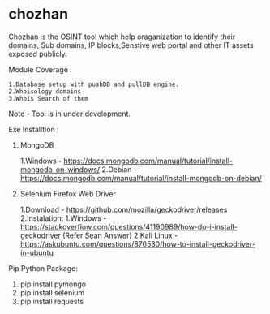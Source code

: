 # chozhan

Chozhan is the OSINT tool which help oraganization to identify their domains, Sub domains, IP blocks,Senstive web portal and other IT assets exposed publicly.

Module Coverage :

    1.Database setup with pushDB and pullDB engine.
    2.Whoisology domains
    3.Whois Search of them

Note - Tool is in under development.

Exe Installtion :

1. MongoDB

    1.Windows - https://docs.mongodb.com/manual/tutorial/install-mongodb-on-windows/
    2.Debian - https://docs.mongodb.com/manual/tutorial/install-mongodb-on-debian/

2. Selenium Firefox Web Driver

    1.Download - https://github.com/mozilla/geckodriver/releases
    2.Instalation:
        1.Windows - https://stackoverflow.com/questions/41190989/how-do-i-install-geckodriver (Refer Sean Answer)
        2.Kali Linux  - https://askubuntu.com/questions/870530/how-to-install-geckodriver-in-ubuntu

Pip Python Package:

1.  pip install pymongo
2.  pip install selenium
3.  pip install requests